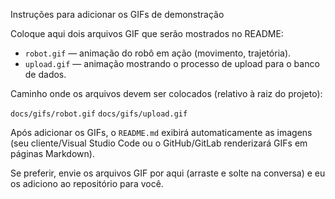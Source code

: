 Instruções para adicionar os GIFs de demonstração

Coloque aqui dois arquivos GIF que serão mostrados no README:

- `robot.gif` — animação do robô em ação (movimento, trajetória).
- `upload.gif` — animação mostrando o processo de upload para o banco de dados.

Caminho onde os arquivos devem ser colocados (relativo à raiz do projeto):

`docs/gifs/robot.gif`
`docs/gifs/upload.gif`

Após adicionar os GIFs, o `README.md` exibirá automaticamente as imagens (seu cliente/Visual Studio Code ou o GitHub/GitLab renderizará GIFs em páginas Markdown).

Se preferir, envie os arquivos GIF por aqui (arraste e solte na conversa) e eu os adiciono ao repositório para você.
